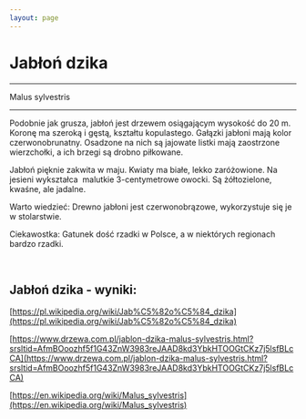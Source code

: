 ```yaml
---
layout: page
---
```


# Jabłoń dzika

---
Malus sylvestris

---
Podobnie jak grusza, jabłoń jest drzewem osiągającym wysokość do 20 m. Koronę ma szeroką i gęstą, kształtu kopulastego. Gałązki jabłoni mają kolor czerwonobrunatny. Osadzone na nich są jajowate listki mają zaostrzone wierzchołki, a ich brzegi są drobno piłkowane.

Jabłoń pięknie zakwita w maju. Kwiaty ma białe, lekko zaróżowione. Na jesieni wykształca  malutkie 3-centymetrowe owocki. Są żółtozielone, kwaśne, ale jadalne.

Warto wiedzieć: Drewno jabłoni jest czerwonobrązowe, wykorzystuje się je w stolarstwie.

Ciekawostka: Gatunek dość rzadki w Polsce, a w niektórych regionach bardzo rzadki.

 

## Jabłoń dzika - wyniki:
[https://pl.wikipedia.org/wiki/Jab%C5%82o%C5%84_dzika](https://pl.wikipedia.org/wiki/Jab%C5%82o%C5%84_dzika)

[https://www.drzewa.com.pl/jablon-dzika-malus-sylvestris.html?srsltid=AfmBOoozhf5f1G43ZnW3983reJAAD8kd3YbkHTOOGtCKz7j5lsfBLcCA](https://www.drzewa.com.pl/jablon-dzika-malus-sylvestris.html?srsltid=AfmBOoozhf5f1G43ZnW3983reJAAD8kd3YbkHTOOGtCKz7j5lsfBLcCA)

[https://en.wikipedia.org/wiki/Malus_sylvestris](https://en.wikipedia.org/wiki/Malus_sylvestris)

